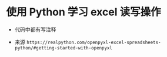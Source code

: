 # 使用 Python 学习 excel 读写操作

- 代码中都有写注释

- 来源
`https://realpython.com/openpyxl-excel-spreadsheets-python/#getting-started-with-openpyxl`
